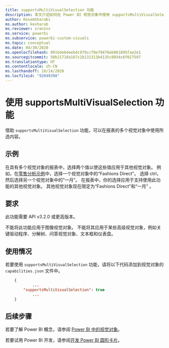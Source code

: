 ```yaml
---
title: supportsMultiVisualSelection 功能
description: 本文介绍如何在 Power BI 视觉对象中使用 supportsMultiVisualSelection 功能及其要求。
author: KesemSharabi
ms.author: kesharab
ms.reviewer: sranins
ms.service: powerbi
ms.subservice: powerbi-custom-visuals
ms.topic: conceptual
ms.date: 04/30/2020
ms.openlocfilehash: 091bdeb4eeb4c979ccf0e79476eb081895fae2e1
ms.sourcegitcommit: 50b21718a167c2b131313b4135c8034c6f027597
ms.translationtype: HT
ms.contentlocale: zh-CN
ms.lasthandoff: 10/14/2020
ms.locfileid: "92049398"
---
```

# <a name="use-the-supportsmultivisualselection-feature"></a>使用 supportsMultiVisualSelection 功能

借助 `supportsMultiVisualSelection` 功能，可以在报表的多个视觉对象中使用所选内容。

## <a name="example"></a>示例

在具有多个视觉对象的报表中，选择两个值以使这些值应用于其他视觉对象。 例如，在[零售分析示例](../../create-reports/sample-retail-analysis.md)中，选择一个视觉对象中的“Fashions Direct”。 选择 ctrl，然后选择另一个视觉对象中的“一月”。 在报表中，你的选择应用于支持使用此功能的其他视觉对象。 其他视觉对象现在限定为“Fashions Direct”和“一月” 。

## <a name="requirements"></a>要求

此功能需要 API v3.2.0 或更高版本。

不能将此功能应用于图像视觉对象。 不能将其应用于某些高级视觉对象，例如关键驱动程序、分解树、问答视觉对象、文本框和仪表盘。

## <a name="usage"></a>使用情况

若要使用 `supportsMultiVisualSelection` 功能，请将以下代码添加到视觉对象的 `capabilities.json` 文件中。

```json
    {   
            ...
        "supportsMultiVisualSelection": true
            ...
    }
```

## <a name="next-steps"></a>后续步骤

若要了解 Power BI 概念，请参阅 [Power BI 中的视觉对象](power-bi-visuals-concept.md)。

若要试用 Power BI 开发，请参阅[开发 Power BI 圆形卡片](develop-circle-card.md)。
